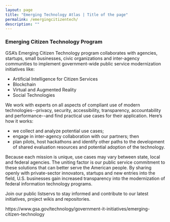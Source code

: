```yaml
---
layout: page
title: "Emerging Technology Atlas | Title of the page"
permalink: /emergingcitizentech/
description: ""
---
```


### Emerging Citizen Technology Program


<p>GSA’s Emerging Citizen Technology program collaborates with agencies, startups, small businesses, civic organizations and inter-agency communities to implement government-wide public service modernization initiatives like:

- Artificial Intelligence for Citizen Services
- Blockchain
- Virtual and Augmented Reality
- Social Technologies

We work with experts on all aspects of compliant use of modern technologies--privacy, security, accessibility, transparency, accountability and performance--and find practical use cases for their application. Here’s how it works:

- we collect and analyze potential use cases;
- engage in inter-agency collaboration with our partners; then
- plan pilots, host hackathons and identify other paths to the development of shared evaluation resources and potential adoption of the technology.

Because each mission is unique, use cases may vary between state, local and federal agencies. The uniting factor is our public service commitment to these solutions that can better serve the American people. By sharing openly with private-sector innovators, startups and new entries into the field, U.S. businesses gain increased transparency into the modernization of federal information technology programs.

Join our public listservs to stay informed and contribute to our latest initiatives, project wikis and repositories.</p>

<p>https://www.gsa.gov/technology/government-it-initiatives/emerging-citizen-technology</p>
